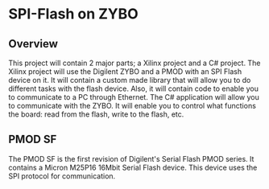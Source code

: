 # SPI-Flash on ZYBO

## Overview
This project will contain 2 major parts; a Xilinx project and a C# project. 
The Xilinx project will use the Digilent ZYBO and a PMOD with an SPI Flash 
device on it. It will contain a custom made library that will allow you to 
do different tasks with the flash device. Also, it will contain code to enable
you to communicate to a PC through Ethernet. The C# application will allow you
to communicate with the ZYBO. It will enable you to control what functions
the board: read from the flash, write to the flash, etc.

## PMOD SF
The PMOD SF is the first revision of Digilent's Serial Flash PMOD series. It
contains a Micron M25P16 16Mbit Serial Flash device. This device uses the SPI
protocol for communication.
